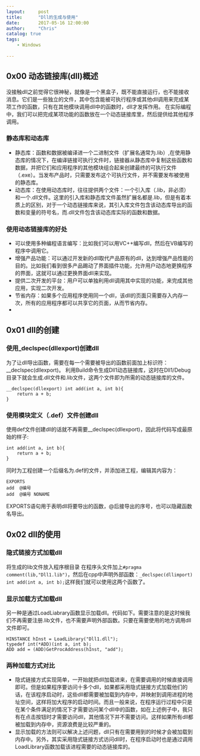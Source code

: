 ```yaml
---
layout:     post
title:      "Dll的生成与使用"
date:       2017-05-16 12:00:00
author:     "Chris"
catalog: true
tags:
    - Windows
 
---
```


## 0x00 动态链接库(dll)概述

没接触dll之前觉得它很神秘，就像是一个黑盒子，既不能直接运行，也不能接收消息。它们是一些独立的文件，其中包含能被可执行程序或其他dll调用来完成某项工作的函数，只有在其他模块调用dll中的函数时，dll才发挥作用。 
在实际编程中，我们可以把完成某项功能的函数放在一个动态链接库里，然后提供给其他程序调用。

### 静态库和动态库
* 静态库：函数和数据被编译进一个二进制文件（扩展名通常为.lib）,在使用静态库的情况下，在编译链接可执行文件时，链接器从静态库中复制这些函数和数据，并把它们和应用程序的其他模块组合起来创建最终的可执行文件（.exe）。当发布产品时，只需要发布这个可执行文件，并不需要发布被使用的静态库。
* 动态库：在使用动态库时，往往提供两个文件：一个引入库（.lib，非必须）和一个.dll文件。这里的引入库和静态库文件虽然扩展名都是.lib，但是有着本质上的区别，对于一个动态链接库来说，其引入库文件包含该动态库导出的函数和变量的符号名，而.dll文件包含该动态库实际的函数和数据。

### 使用动态链接库的好处

* 可以使用多种编程语言编写：比如我们可以用VC++编写dll，然后在VB编写的程序中调用它。
* 增强产品功能：可以通过开发新的dll取代产品原有的dll，达到增强产品性能的目的。比如我们看到很多产品踢动了界面插件功能，允许用户动态地更换程序的界面，这就可以通过更换界面dll来实现。
* 提供二次开发的平台：用户可以单独利用dll调用其中实现的功能，来完成其他应用，实现二次开发。
* 节省内存：如果多个应用程序使用同一个dll，该dll的页面只需要存入内存一次，所有的应用程序都可以共享它的页面，从而节省内存。
*

## 0x01 dll的创建

### 使用_declspec(dllexport)创建dll
为了让dll导出函数，需要在每一个需要被导出的函数前面加上标识符：__declspec(dllexport)。 
利用Build命令生成Dll1动态链接库，这时在Dll1/Debug目录下就会生成.dll文件和.lib文件，这两个文件即为所需的动态链接库的文件。

	__declspec(dllexport) int add(int a, int b){
	    return a + b;
	}

### 使用模块定义（.def）文件创建dll
使用def文件创建dll的话就不再需要__declspec(dllexport)，因此将代码写成最原始的样子:

	int add(int a, int b){
	    return a + b;
	}

同时为工程创建一个后缀名为.def的文件，并添加进工程，编辑其内容为：

	EXPORTS
	add  @编号 
	add  @编号 NONAME
EXPORTS语句用于表明dll将要导出的函数，@后接导出的序号，也可以隐藏函数名导出。 

## 0x02 dll的使用

### 隐式链接方式加载dll
将生成的lib文件放入程序根目录
在程序头文件加上`#pragma comment(lib,"Dll1.lib")`，然后在cpp中声明外部函数：`_declspec(dllimport) int add(int a, int b);`这样我们就可以使用这两个函数了。

### 显示加载方式加载dll
另一种是通过LoadLiabrary函数显示加载dll。代码如下。需要注意的是这时候我们不再需要注册.lib文件，也不需要声明外部函数。只要在需要使用的地方调用dll文件即可。

 
    HINSTANCE hInst = LoadLibrary("Dll1.dll");
    typedef int(*ADD)(int a, int b);
    ADD add = (ADD)GetProcAddress(hInst, "add");

### 两种加载方式对比

* 隐式链接方式实现简单，一开始就把dll加载进来，在需要调用的时候直接调用即可。但是如果程序要访问十多个dll，如果都采用隐式链接方式加载他们的话，在该程序启动时，这些dll都需要被加载到内存中，并映射到调用进程的地址空间，这样将加大程序的启动时间。而且一般来说，在程序运行过程中只是在某个条件满足的情况下才需要访问某个dll中的函数，如在上述例子中，我只有在点击按钮时才需要访问dll，其他情况下并不需要访问。这样如果所有dll都被加载到内存中，资源浪费是比较严重的。
* 显示加载的方法则可以解决上述问题，dll只有在需要用到的时候才会被加载到内存中。另外，其实采用隐式链接方式访问dll时，在程序启动时也是通过调用LoadLibrary函数加载该进程需要的动态链接库的。






















